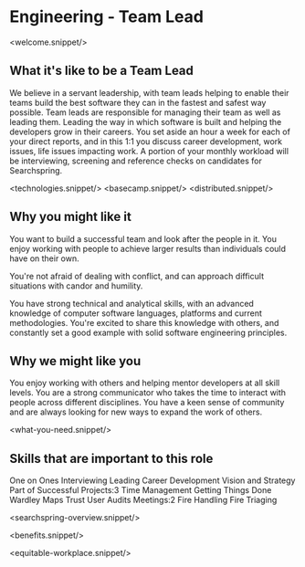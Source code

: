 # Engineering - Team Lead
<welcome.snippet/>

## What it's like to be a Team Lead
We believe in a servant leadership, with team leads helping to enable their teams build the best software they can in the fastest and safest way possible.
Team leads are responsible for managing their team as well as leading them.  Leading the way in which software is built and helping the developers grow in their careers.
You set aside an hour a week for each of your direct reports, and in this 1:1 you discuss career development, work issues, life issues impacting work.
A portion of your monthly workload will be interviewing, screening and reference checks on candidates for Searchspring.

<technologies.snippet/>
<basecamp.snippet/>
<distributed.snippet/>

## Why you might like it
You want to build a successful team and look after the people in it. You enjoy working with people to achieve larger results than individuals could have on their own. 

You're not afraid of dealing with conflict, and can approach difficult situations with candor and humility.

You have strong technical and analytical skills, with an advanced knowledge of computer software languages, platforms and current methodologies.  You're excited to share this knowledge with others, and constantly set a good example with solid software engineering principles.

## Why we might like you
You enjoy working with others and helping mentor developers at all skill levels.  You are a strong communicator who takes the time to interact with people across different disciplines. You have a keen sense of community and are always looking for new ways to expand the work of others.

<what-you-need.snippet/>

## Skills that are important to this role

<skills>
One on Ones
Interviewing
Leading
Career Development
Vision and Strategy
Part of Successful Projects:3
Time Management
Getting Things Done
Wardley Maps
Trust
User Audits
Meetings:2
Fire Handling
Fire Triaging
</skills>
 
<inherit doc="engineering-senior-developer.md"/>

<searchspring-overview.snippet/>

<benefits.snippet/>

<equitable-workplace.snippet/>